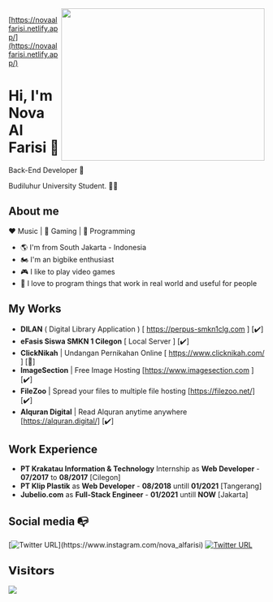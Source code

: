 <img align="right" width="400" height="300" src="https://novaalfarisi.netlify.app/nopa.jpeg">

[https://novaalfarisi.netlify.app/](https://novaalfarisi.netlify.app/)

# Hi, I'm Nova Al Farisi :chicken:

Back-End Developer :robot:

Budiluhur University Student. :man_technologist:

## About me 

:heart: Music | :black_heart: Gaming | :blue_heart: Programming

- :earth_americas: I'm from South Jakarta - Indonesia
- :motorcycle: I'm an bigbike enthusiast
- :video_game: I like to play video games
- :gem: I love to program things that work in real world and useful for people

## My Works

- **DILAN** ( Digital Library Application ) [ https://perpus-smkn1clg.com ] [:heavy_check_mark:]
- **eFasis Siswa SMKN 1 Cilegon** [ Local Server ] [:heavy_check_mark:]
- **ClickNikah** | Undangan Pernikahan Online [ https://www.clicknikah.com/ ] [:red_circle:]
- **ImageSection** | Free Image Hosting [https://www.imagesection.com ] [:heavy_check_mark:]
- **FileZoo** | Spread your files to multiple file hosting [https://filezoo.net/] [:heavy_check_mark:]
- **Alquran Digital** | Read Alquran anytime anywhere [https://alquran.digital/] [:heavy_check_mark:]

## Work Experience
- **PT Krakatau Information & Technology** Internship as **Web Developer** - **07/2017** to **08/2017** [Cilegon]
- **PT Klip Plastik** as **Web Developer** - **08/2018** untill **01/2021** [Tangerang]
- **Jubelio.com** as **Full-Stack Engineer** - **01/2021** untill **NOW** [Jakarta]

## Social media :mailbox_with_no_mail:

[![Twitter URL](https://img.shields.io/twitter/url?color=%23fb3958&label=follow&logo=instagram&logoColor=%23fb3958&style=flat-square&url=https%3A%2F%2Fwww.instagram.com%2Falejorc_)](https://www.instagram.com/nova_alfarisi)
[![Twitter URL](https://img.shields.io/twitter/url?color=%230072b1&label=connect&logo=linkedin&logoColor=%230072b1&style=flat-square&url=https%3A%2F%2Fwww.linkedin.com%2Fin%2Falejandro-ramirez-ciceros%2F)](https://www.linkedin.com/in/nova-al-26a0b719b/)

## 𝗩𝗶𝘀𝗶𝘁𝗼𝗿𝘀

![](https://komarev.com/ghpvc/?username=NovaAlFarisi&color=blue)
